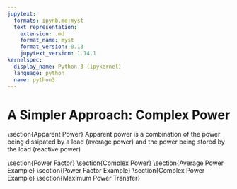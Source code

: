 ```yaml
---
jupytext:
  formats: ipynb,md:myst
  text_representation:
    extension: .md
    format_name: myst
    format_version: 0.13
    jupytext_version: 1.14.1
kernelspec:
  display_name: Python 3 (ipykernel)
  language: python
  name: python3
---
```


# A Simpler Approach: Complex Power

\section{Apparent Power}
Apparent power is a combination of the power being dissipated by a load (average power) and the power being stored by the load (reactive power)

\section{Power Factor}
\section{Complex Power}
\section{Average Power Example}
\section{Power Factor Example}
\section{Complex Power Example}
\section{Maximum Power Transfer}
